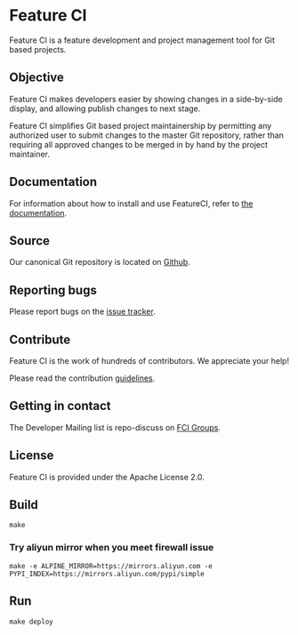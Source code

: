 # Feature CI
Feature CI is a feature development and project management tool for Git based projects.


## Objective
Feature CI makes developers easier by showing changes in a side-by-side display, and allowing publish changes to next stage.

Feature CI simplifies Git based project maintainership by permitting any authorized user to submit changes to the master Git repository, rather than requiring all approved changes to be merged in by hand by the project maintainer.


## Documentation
For information about how to install and use FeatureCI, refer to [the documentation]().


## Source
Our canonical Git repository is located on [Github](https://github.com/junlongzhou/feature-ci).


## Reporting bugs
Please report bugs on the [issue tracker]().


## Contribute
Feature CI is the work of hundreds of contributors. We appreciate your help!

Please read the contribution [guidelines]().


## Getting in contact
The Developer Mailing list is repo-discuss on [FCI Groups]().

## License
Feature CI is provided under the Apache License 2.0.


## Build
```commandline
make
```

### Try aliyun mirror when you meet firewall issue
```
make -e ALPINE_MIRROR=https://mirrors.aliyun.com -e PYPI_INDEX=https://mirrors.aliyun.com/pypi/simple
```


## Run
```commandline
make deploy
```

